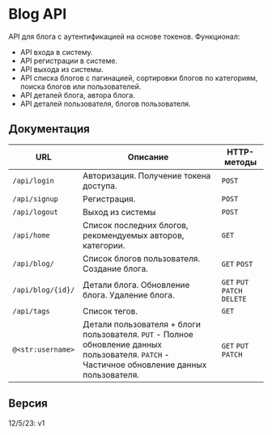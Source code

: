 # Blog API

API для блога с аутентификацией на основе токенов. Функционал:
* API входа в систему.
* API регистрации в системе.
* API выхода из системы. 
* API списка блогов с пагинацией, сортировки блогов по категориям, поиска блогов 
или пользователей.
* API деталей блога, автора блога.
* API деталей пользователя, блогов пользователя.

## Документация
URL | Описание | HTTP-методы
--- | --- | ---
`/api/login` | Авторизация. Получение токена доступа. | `POST`
`/api/signup` | Регистрация. | `POST`
`/api/logout` | Выход из системы | `POST`
`/api/home` | Список последних блогов, рекомендуемых авторов, категории.| `GET`
`/api/blog/` | Список блогов пользователя. Создание блога. | `GET` `POST`
`/api/blog/{id}/` | Детали блога. Обновление блога. Удаление блога. | `GET` `PUT` `PATCH` `DELETE`
`/api/tags` | Список тегов. | `GET`
`@<str:username>` | Детали пользователя + блоги пользователя. `PUT` - Полное обновление данных пользователя. `PATCH` - Частичное обновление данных пользователя. | `GET` `PUT` `PATCH`

## Версия
12/5/23: v1
